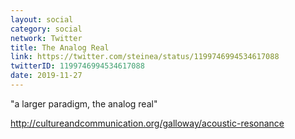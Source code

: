 ```yaml
---
layout: social
category: social
network: Twitter
title: The Analog Real
link: https://twitter.com/steinea/status/1199746994534617088
twitterID: 1199746994534617088
date: 2019-11-27
---
```


"a larger paradigm, the analog real"

<http://cultureandcommunication.org/galloway/acoustic-resonance>
